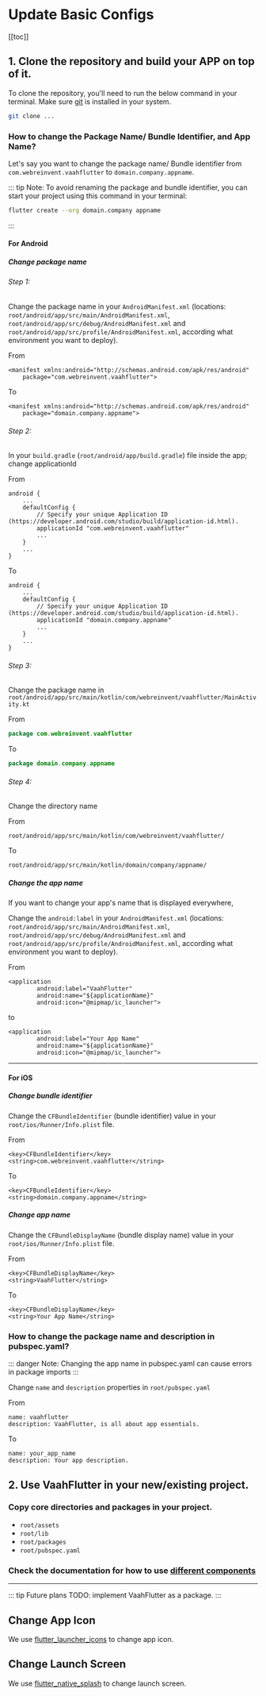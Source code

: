 # Update Basic Configs

[[toc]]

## 1. Clone the repository and build your APP on top of it.

To clone the repository, you'll need to run the below command in your terminal. Make sure [git](https://git-scm.com/downloads) is installed in your system.

```bash
git clone ...
```

### How to change the Package Name/ Bundle Identifier, and App Name?

Let's say you want to change the package name/ Bundle identifier from `com.webreinvent.vaahflutter` to `domain.company.appname`.

::: tip Note:
To avoid renaming the package and bundle identifier, you can start your project using this command in your terminal:

```bash
flutter create --org domain.company appname
```
:::

#### For Android

##### Change package name

###### Step 1:

Change the package name in your `AndroidManifest.xml` (locations: `root/android/app/src/main/AndroidManifest.xml`, `root/android/app/src/debug/AndroidManifest.xml` and `root/android/app/src/profile/AndroidManifest.xml`, according what environment you want to deploy).

From
```xml{2}
<manifest xmlns:android="http://schemas.android.com/apk/res/android"
    package="com.webreinvent.vaahflutter">
```

To
```xml{2}
<manifest xmlns:android="http://schemas.android.com/apk/res/android"
    package="domain.company.appname">
```

###### Step 2:

In your `build.gradle` (`root/android/app/build.gradle`) file inside the app; change applicationId

From
```groovy{5}
android {
    ...
    defaultConfig {
        // Specify your unique Application ID (https://developer.android.com/studio/build/application-id.html).
        applicationId "com.webreinvent.vaahflutter"
        ...
    }
    ...
}
```

To
```groovy{5}
android {
    ...
    defaultConfig {
        // Specify your unique Application ID (https://developer.android.com/studio/build/application-id.html).
        applicationId "domain.company.appname"
        ...
    }
    ...
}
```

###### Step 3:

Change the package name in `root/android/app/src/main/kotlin/com/webreinvent/vaahflutter/MainActivity.kt`

From
```kotlin
package com.webreinvent.vaahflutter
```

To
```kotlin
package domain.company.appname
```

###### Step 4:

Change the directory name

From
```
root/android/app/src/main/kotlin/com/webreinvent/vaahflutter/
```

To
```
root/android/app/src/main/kotlin/domain/company/appname/
```

##### Change the app name

If you want to change your app's name that is displayed everywhere,

Change the `android:label` in your `AndroidManifest.xml` (locations: `root/android/app/src/main/AndroidManifest.xml`, `root/android/app/src/debug/AndroidManifest.xml` and `root/android/app/src/profile/AndroidManifest.xml`, according what environment you want to deploy).

From
```dart{2}
<application
        android:label="VaahFlutter"
        android:name="${applicationName}"
        android:icon="@mipmap/ic_launcher">
```
to
```dart{2}
<application
        android:label="Your App Name"
        android:name="${applicationName}"
        android:icon="@mipmap/ic_launcher">
```

---

#### For iOS

##### Change bundle identifier

Change the `CFBundleIdentifier` (bundle identifier) value in your `root/ios/Runner/Info.plist` file.


From
```xml{2}
<key>CFBundleIdentifier</key>
<string>com.webreinvent.vaahflutter</string>
```

To
```xml{2}
<key>CFBundleIdentifier</key>
<string>domain.company.appname</string>
```

##### Change app name

Change the `CFBundleDisplayName` (bundle display name) value in your `root/ios/Runner/Info.plist` file.

From
```xml{2}
<key>CFBundleDisplayName</key>
<string>VaahFlutter</string>
```

To
```xml{2}
<key>CFBundleDisplayName</key>
<string>Your App Name</string>
```

### How to change the package name and description in pubspec.yaml?

::: danger Note:
Changing the app name in pubspec.yaml can cause errors in package imports
:::

Change `name` and `description` properties in `root/pubspec.yaml`

From
```
name: vaahflutter
description: VaahFlutter, is all about app essentials.
```

To
```
name: your_app_name
description: Your app description.
```

## 2. Use VaahFlutter in your new/existing project.

### Copy core directories and packages in your project.

- `root/assets`
- `root/lib`
- `root/packages`
- `root/pubspec.yaml`

### Check the documentation for how to use [different components](../core/log.md)

---

::: tip Future plans
TODO: implement VaahFlutter as a package.
:::

## Change App Icon

We use [flutter_launcher_icons](https://pub.dev/packages/flutter_launcher_icons) to change app icon.

## Change Launch Screen

We use [flutter_native_splash](https://pub.dev/packages/flutter_native_splash) to change launch screen.